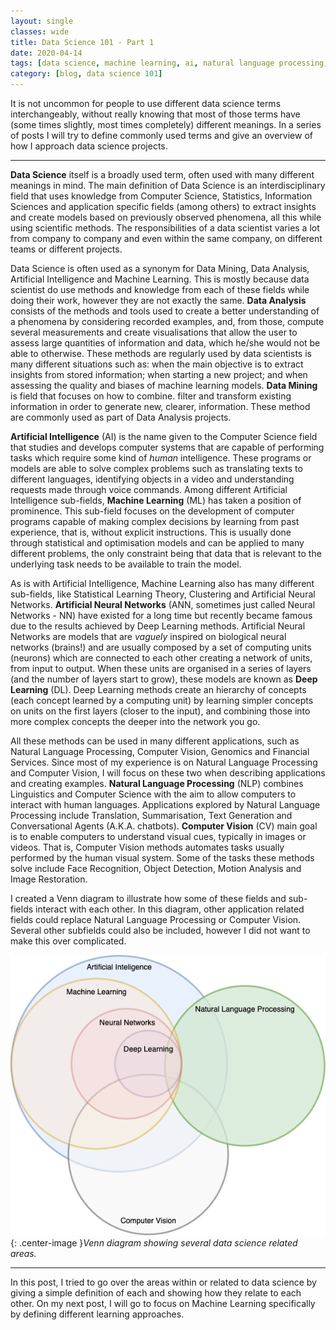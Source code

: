 ```yaml
---
layout: single
classes: wide
title: Data Science 101 - Part 1
date: 2020-04-14
tags: [data science, machine learning, ai, natural language processing, computer vision]
category: [blog, data science 101]
---
```


It is not uncommon for people to use different data science terms interchangeably, without really knowing that most of those terms have (some times slightly, most times completely) different meanings. In a series of posts I will try to define commonly used terms and give an overview of how I approach data science projects.

---

__Data Science__ itself is a broadly used term, often used with many different meanings in mind. The main definition of Data Science is an interdisciplinary field that uses knowledge from Computer Science, Statistics, Information Sciences and application specific fields (among others) to extract insights and create models based on previously observed phenomena, all this while using scientific methods. The responsibilities of a data scientist varies a lot from company to company and even within the same company, on different teams or different projects.

Data Science is often used as a synonym for Data Mining, Data Analysis, Artificial Intelligence and Machine Learning. This is mostly because data scientist do use methods and knowledge from each of these fields while doing their work, however they are not exactly the same. __Data Analysis__ consists of the methods and tools used to create a better understanding of a phenomena by considering recorded examples, and, from those, compute several measurements and create visualisations that allow the user to assess large quantities of information and data, which he/she would not be able to otherwise. These methods are regularly used by data scientists is many different situations such as: when the main objective is to extract insights from stored information; when starting a new project; and when assessing the quality and biases of machine learning models. __Data Mining__ is field that focuses on how to combine. filter and transform existing information in order to generate new, clearer, information. These method are commonly used as part of Data Analysis projects.

__Artificial Intelligence__ (AI) is the name given to the Computer Science field that studies and develops computer systems that are capable of performing tasks which require some kind of _human_ intelligence. These programs or models are able to solve complex problems such as translating texts to different languages, identifying objects in a video and understanding requests made through voice commands. Among different Artificial Intelligence sub-fields, __Machine Learning__ (ML) has taken a position of prominence. This sub-field focuses on the development of computer programs capable of making complex decisions by learning from past experience, that is, without explicit instructions. This is usually done through statistical and optimisation models and can be applied to many different problems, the only constraint being that data that is relevant to the underlying task needs to be available to train the model.

As is with Artificial Intelligence, Machine Learning also has many different sub-fields, like Statistical Learning Theory, Clustering and Artificial Neural Networks. __Artificial Neural Networks__ (ANN, sometimes just called Neural Networks - NN) have existed for a long time but recently became famous due to the results achieved by Deep Learning methods. Artificial Neural Networks are models that are _vaguely_ inspired on biological neural networks (brains!) and are usually composed by a set of computing units (neurons) which are connected to each other creating a network of units, from input to output. When these units are organised in a series of layers (and the number of layers start to grow), these models are known as __Deep Learning__ (DL). Deep Learning methods create an hierarchy of concepts (each concept learned by a computing unit) by learning simpler concepts on units on the first layers (closer to the input), and combining those into more complex concepts the deeper into the network you go.

All these methods can be used in many different applications, such as Natural Language Processing, Computer Vision, Genomics and Financial Services. Since most of my experience is on Natural Language Processing and Computer Vision, I will focus on these two when describing applications and creating examples. __Natural Language Processing__ (NLP) combines Linguistics and Computer Science with the aim to allow computers to interact with human languages. Applications explored by Natural Language Processing include Translation, Summarisation, Text Generation and Conversational Agents (A.K.A. chatbots). __Computer Vision__ (CV) main goal is to enable computers to understand visual cues, typically in images or videos. That is, Computer Vision methods automates tasks usually performed by the human visual system. Some of the tasks these methods solve include Face Recognition, Object Detection, Motion Analysis and Image Restoration.

I created a Venn diagram to illustrate how some of these fields and sub-fields interact with each other. In this diagram, other application related fields could replace Natural Language Processing or Computer Vision. Several other subfields could also be included, however I did not want to make this over complicated.

<!-- {% include figure image_path="/assets/images/data_science_venn.png" alt="Venn diagram showing several data science related areas" caption="Venn diagram showing several data science related areas." %} -->

![Venn diagram showing several data science related areas](/assets/images/data_science_venn.png){: .center-image }_Venn diagram showing several data science related areas._

---

In this post, I tried to go over the areas within or related to data science by giving a simple definition of each and showing how they relate to each other. On my next post, I will go to focus on Machine Learning specifically by defining different learning approaches.
